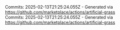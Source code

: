 Commits: 2025-02-13T21:25:24.055Z - Generated via https://github.com/marketplace/actions/artificial-grass
<br>
Commits: 2025-02-13T21:25:24.055Z - Generated via https://github.com/marketplace/actions/artificial-grass
<br>
